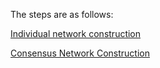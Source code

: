 The steps are as follows: 

[Individual network construction](1.Individual%20Network%20Construction.md)  

[Consensus Network Construction](2.%20Consensus%20Network%20Construction.md)
 



